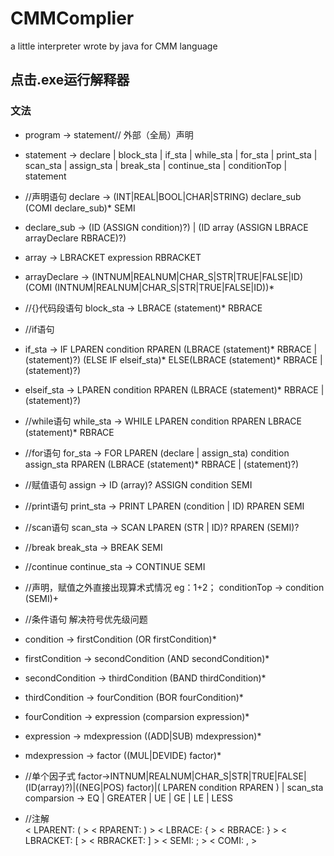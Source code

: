 # CMMComplier
a little interpreter wrote by java for CMM language
## 点击.exe运行解释器
### 文法
* program -> statement// 外部（全局）声明

* statement -> declare | block_sta | if_sta | while_sta | for_sta | print_sta | scan_sta | assign_sta | break_sta | continue_sta | conditionTop | statement

* //声明语句
declare -> (INT|REAL|BOOL|CHAR|STRING) declare_sub (COMI declare_sub)* SEMI
* declare_sub -> (ID (ASSIGN condition)?) | (ID array (ASSIGN LBRACE arrayDeclare RBRACE)?)
* array -> LBRACKET expression RBRACKET
* arrayDeclare -> (INTNUM|REALNUM|CHAR_S|STR|TRUE|FALSE|ID) (COMI (INTNUM|REALNUM|CHAR_S|STR|TRUE|FALSE|ID))*
* //{}代码段语句
block_sta -> LBRACE (statement)* RBRACE
* //if语句
* if_sta -> IF LPAREN condition RPAREN (LBRACE (statement)* RBRACE | (statement)?) (ELSE IF elseif_sta)* ELSE(LBRACE (statement)* RBRACE | (statement)?)
* elseif_sta -> LPAREN condition RPAREN (LBRACE (statement)* RBRACE | (statement)?)
* //while语句
while_sta -> WHILE LPAREN condition RPAREN LBRACE (statement)* RBRACE
* //for语句
for_sta -> FOR LPAREN (declare | assign_sta) condition assign_sta RPAREN (LBRACE (statement)* RBRACE | (statement)?)
* //赋值语句
assign -> ID (array)? ASSIGN condition SEMI
* //print语句
print_sta -> PRINT LPAREN (condition | ID) RPAREN SEMI
* //scan语句
scan_sta -> SCAN LPAREN (STR | ID)? RPAREN (SEMI)?
* //break
break_sta -> BREAK SEMI
* //continue
continue_sta -> CONTINUE SEMI
* //声明，赋值之外直接出现算术式情况 eg：1+2；
conditionTop -> condition (SEMI)+ 
* //条件语句 解决符号优先级问题
* condition -> firstCondition (OR firstCondition)*
* firstCondition -> secondCondition (AND secondCondition)*
* secondCondition -> thirdCondition (BAND thirdCondition)*
* thirdCondition -> fourCondition (BOR fourCondition)*
* fourCondition -> expression (comparsion expression)*
* expression -> mdexpression ((ADD|SUB) mdexpression)*
* mdexpression -> factor ((MUL|DEVIDE) factor)*
* //单个因子式
factor->INTNUM|REALNUM|CHAR_S|STR|TRUE|FALSE|(ID(array)?)|((NEG|POS) factor)|( LPAREN condition RPAREN ) | scan_sta
comparsion -> EQ | GREATER | UE | GE | LE | LESS
* //注解   
< LPARENT: ( >  < RPARENT: ) > < LBRACE: { > < RBRACE: } > < LBRACKET: [ > < RBRACKET: ] > < SEMI: ; > < COMI: , >
